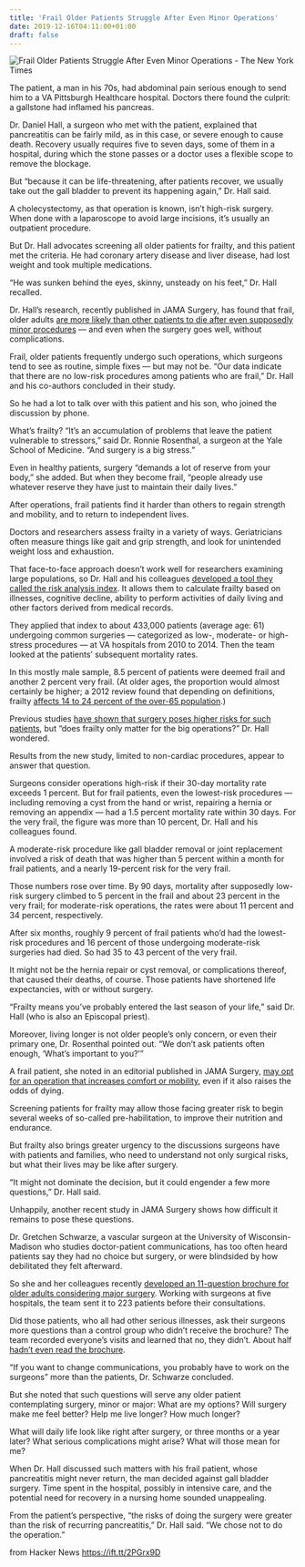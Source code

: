 ```yaml
---
title: 'Frail Older Patients Struggle After Even Minor Operations'
date: 2019-12-16T04:11:00+01:00
draft: false
---
```


![](https://static01.nyt.com/images/2019/12/17/science/17SPANSURGERY/17SPANSURGERY-facebookJumbo-v2.jpg "Frail Older Patients Struggle After Even Minor Operations - The New York Times")  

The patient, a man in his 70s, had abdominal pain serious enough to send him to a VA Pittsburgh Healthcare hospital. Doctors there found the culprit: a gallstone had inflamed his pancreas.

Dr. Daniel Hall, a surgeon who met with the patient, explained that pancreatitis can be fairly mild, as in this case, or severe enough to cause death. Recovery usually requires five to seven days, some of them in a hospital, during which the stone passes or a doctor uses a flexible scope to remove the blockage.

But “because it can be life-threatening, after patients recover, we usually take out the gall bladder to prevent its happening again,” Dr. Hall said.

A cholecystectomy, as that operation is known, isn’t high-risk surgery. When done with a laparoscope to avoid large incisions, it’s usually an outpatient procedure.

But Dr. Hall advocates screening all older patients for frailty, and this patient met the criteria. He had coronary artery disease and liver disease, had lost weight and took multiple medications.

“He was sunken behind the eyes, skinny, unsteady on his feet,” Dr. Hall recalled.

Dr. Hall’s research, recently published in JAMA Surgery, has found that frail, older adults [are more likely than other patients to die after even supposedly minor procedures](https://jamanetwork.com/journals/jamasurgery/article-abstract/2755273) — and even when the surgery goes well, without complications.

Frail, older patients frequently undergo such operations, which surgeons tend to see as routine, simple fixes — but may not be. “Our data indicate that there are no low-risk procedures among patients who are frail,” Dr. Hall and his co-authors concluded in their study.

So he had a lot to talk over with this patient and his son, who joined the discussion by phone.

What’s frailty? “It’s an accumulation of problems that leave the patient vulnerable to stressors,” said Dr. Ronnie Rosenthal, a surgeon at the Yale School of Medicine. “And surgery is a big stress.”

Even in healthy patients, surgery “demands a lot of reserve from your body,” she added. But when they become frail, “people already use whatever reserve they have just to maintain their daily lives.”

After operations, frail patients find it harder than others to regain strength and mobility, and to return to independent lives.

Doctors and researchers assess frailty in a variety of ways. Geriatricians often measure things like gait and grip strength, and look for unintended weight loss and exhaustion.

That face-to-face approach doesn’t work well for researchers examining large populations, so Dr. Hall and his colleagues [developed a tool they called the risk analysis index](https://jamanetwork.com/journals/jamasurgery/fullarticle/2587479). It allows them to calculate frailty based on illnesses, cognitive decline, ability to perform activities of daily living and other factors derived from medical records.

They applied that index to about 433,000 patients (average age: 61) undergoing common surgeries — categorized as low-, moderate- or high-stress procedures — at VA hospitals from 2010 to 2014. Then the team looked at the patients’ subsequent mortality rates.

In this mostly male sample, 8.5 percent of patients were deemed frail and another 2 percent very frail. (At older ages, the proportion would almost certainly be higher; a 2012 review found that depending on definitions, frailty [affects 14 to 24 percent of the over-65 population](https://www.sciencedirect.com/science/article/pii/S1568163712000414).)

Previous studies [have shown that surgery poses higher risks for such patients](https://bmcgeriatr.biomedcentral.com/articles/10.1186/s12877-016-0329-8), but “does frailty only matter for the big operations?” Dr. Hall wondered.

Results from the new study, limited to non-cardiac procedures, appear to answer that question.

Surgeons consider operations high-risk if their 30-day mortality rate exceeds 1 percent. But for frail patients, even the lowest-risk procedures — including removing a cyst from the hand or wrist, repairing a hernia or removing an appendix — had a 1.5 percent mortality rate within 30 days. For the very frail, the figure was more than 10 percent, Dr. Hall and his colleagues found.

A moderate-risk procedure like gall bladder removal or joint replacement involved a risk of death that was higher than 5 percent within a month for frail patients, and a nearly 19-percent risk for the very frail.

Those numbers rose over time. By 90 days, mortality after supposedly low-risk surgery climbed to 5 percent in the frail and about 23 percent in the very frail; for moderate-risk operations, the rates were about 11 percent and 34 percent, respectively.

After six months, roughly 9 percent of frail patients who’d had the lowest-risk procedures and 16 percent of those undergoing moderate-risk surgeries had died. So had 35 to 43 percent of the very frail.

It might not be the hernia repair or cyst removal, or complications thereof, that caused their deaths, of course. Those patients have shortened life expectancies, with or without surgery.

“Frailty means you’ve probably entered the last season of your life,” said Dr. Hall (who is also an Episcopal priest).

Moreover, living longer is not older people’s only concern, or even their primary one, Dr. Rosenthal pointed out. “We don’t ask patients often enough, ‘What’s important to you?’”

A frail patient, she noted in an editorial published in JAMA Surgery, [may opt for an operation that increases comfort or mobility](https://jamanetwork.com/journals/jamasurgery/article-abstract/2755268), even if it also raises the odds of dying.

Screening patients for frailty may allow those facing greater risk to begin several weeks of so-called pre-habilitation, to improve their nutrition and endurance.

But frailty also brings greater urgency to the discussions surgeons have with patients and families, who need to understand not only surgical risks, but what their lives may be like after surgery.

“It might not dominate the decision, but it could engender a few more questions,” Dr. Hall said.

Unhappily, another recent study in JAMA Surgery shows how difficult it remains to pose these questions.

Dr. Gretchen Schwarze, a vascular surgeon at the University of Wisconsin-Madison who studies doctor-patient communications, has too often heard patients say they had no choice but surgery, or were blindsided by how debilitated they felt afterward.

So she and her colleagues recently [developed an 11-question brochure for older adults considering major surgery](https://www.surgery.wisc.edu/research/researchers-labs/the-patient-preferences-project/current-studies/). Working with surgeons at five hospitals, the team sent it to 223 patients before their consultations.

Did those patients, who all had other serious illnesses, ask their surgeons more questions than a control group who didn’t receive the brochure? The team recorded everyone’s visits and learned that no, they didn’t. About half [hadn’t even read the brochure](https://jamanetwork.com/journals/jamasurgery/article-abstract/2753323).

“If you want to change communications, you probably have to work on the surgeons” more than the patients, Dr. Schwarze concluded.

But she noted that such questions will serve any older patient contemplating surgery, minor or major: What are my options? Will surgery make me feel better? Help me live longer? How much longer?

What will daily life look like right after surgery, or three months or a year later? What serious complications might arise? What will those mean for me?

When Dr. Hall discussed such matters with his frail patient, whose pancreatitis might never return, the man decided against gall bladder surgery. Time spent in the hospital, possibly in intensive care, and the potential need for recovery in a nursing home sounded unappealing.

From the patient’s perspective, “the risks of doing the surgery were greater than the risk of recurring pancreatitis,” Dr. Hall said. “We chose not to do the operation.”

  
  
from Hacker News https://ift.tt/2PGrx9D